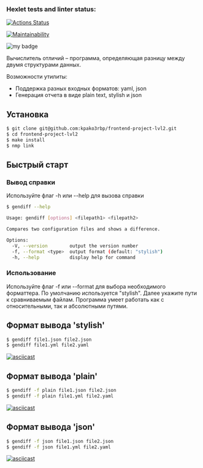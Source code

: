 ### Hexlet tests and linter status:
[![Actions Status](https://github.com/Kursakov92/frontend-project-46/workflows/hexlet-check/badge.svg)](https://github.com/Kursakov92/frontend-project-46/actions)

[![Maintainability](https://api.codeclimate.com/v1/badges/7a32facf3898fcdeccf5/maintainability)](https://codeclimate.com/github/Kursakov92/frontend-project-46/maintainability)

![my badge](https://github.com/Kursakov92/frontend-project-46/actions/workflows/gendiff-check.yml/badge.svg)

Вычислитель отличий – программа, определяющая разницу между двумя структурами данных. 

Возможности утилиты:

- Поддержка разных входных форматов: yaml, json
- Генерация отчета в виде plain text, stylish и json


## Установка

```sh
$ git clone git@github.com:kpako3rbp/frontend-project-lvl2.git
$ cd frontend-project-lvl2
$ make install
$ nmp link
```

## Быстрый старт

### Вывод справки

Используйте флаг -h или --help для вызова справки

```sh
$ gendiff --help
```
```sh
Usage: gendiff [options] <filepath1> <filepath2>

Compares two configuration files and shows a difference.

Options:
  -V, --version        output the version number
  -f, --format <type>  output format (default: "stylish")
  -h, --help           display help for command
```
### Использование 
Используйте флаг -f или --format для выбора необходимого форматтера. По умолчанию используется "stylish". Далее укажите пути к сравниваемым файлам. Программа умеет работать как с относительными, так и абсолютными путями.

## Формат вывода 'stylish'

```sh
$ gendiff file1.json file2.json
$ gendiff file1.yml file2.yaml
```
[![asciicast](https://asciinema.org/a/O8ztcXJhrjtejBcG0BPYfuWKz.svg)](https://asciinema.org/a/O8ztcXJhrjtejBcG0BPYfuWKz) 

## Формат вывода 'plain'

```sh
$ gendiff -f plain file1.json file2.json
$ gendiff -f plain file1.yml file2.yaml
```
[![asciicast](https://asciinema.org/a/1XV0xd0bHv3gdwQdIUpf6I3SF.svg)](https://asciinema.org/a/1XV0xd0bHv3gdwQdIUpf6I3SF)

## Формат вывода 'json'

```sh
$ gendiff -f json file1.json file2.json
$ gendiff -f json file1.yml file2.yaml
```
[![asciicast](https://asciinema.org/a/w4HdlXDPZ54RCf18FO3tUzzDN.svg)](https://asciinema.org/a/w4HdlXDPZ54RCf18FO3tUzzDN)